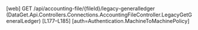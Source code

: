 [web] GET /api/accounting-file/{fileId}/legacy-generalledger  (DataGet.Api.Controllers.Connections.AccountingFileController.LegacyGetGeneralLedger)  [L177–L185] [auth=Authentication.MachineToMachinePolicy]

